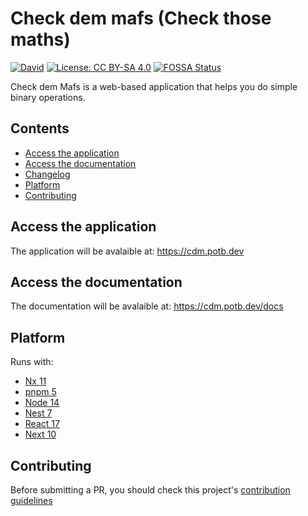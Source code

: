 # Check dem mafs (Check those maths)

[![David](https://img.shields.io/david/potb/check-dem-mafs.svg)](https://david-dm.org/potb/check-dem-mafs)
[![License: CC BY-SA 4.0](https://img.shields.io/badge/License-CC%20BY--SA%204.0-lightgrey.svg)](https://creativecommons.org/licenses/by-sa/4.0/)
[![FOSSA Status](https://app.fossa.com/api/projects/git%2Bgithub.com%2Fpotb%2Fcheck-dem-mafs.svg?type=shield)](https://app.fossa.com/projects/git%2Bgithub.com%2Fpotb%2Fcheck-dem-mafs?ref=badge_shield)

Check dem Mafs is a web-based application that helps you do simple binary operations.

## Contents

- [Access the application](#access)
- [Access the documentation](#documentation)
- [Changelog](https://github.com/potb/check-dem-mafs/CHANGELOG.md)
- [Platform](#platform)
- [Contributing](#contributing)

## Access the application

The application will be avalaible at: https://cdm.potb.dev

## Access the documentation

The documentation will be avalaible at: https://cdm.potb.dev/docs

## Platform

Runs with:

- [Nx 11](https://nx.dev/)
- [pnpm 5](https://pnpm.js.org/)
- [Node 14](https://nodejs.org/en/)
- [Nest 7](https://nestjs.com/)
- [React 17](https://reactjs.org)
- [Next 10](https://nextjs.org/)

## Contributing

Before submitting a PR, you should check this project's [contribution guidelines](https://github.com/potb/check-dem-mafs/CONTRIBUTING.md)
